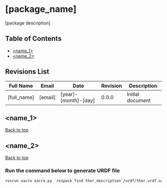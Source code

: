 # [package_name]
<a id="top"/>

[package description]

## Table of Contents
- [<name_1>](#<tag_name_1>)
- [<name_2>](#<tag_name_2>)

## Revisions List
Full Name | Email | Date | Revision | Description
--- | --- | --- | --- | ---
[full_name] | [email] | [year]-[month]-[day] | 0.0.0 | Initial document

<a id="<tag_name_1>"/>

## <name_1>

[Back to top](#top)

<a id="<tag_name_2>"/>

## <name_2>

[Back to top](#top)



### Run the command below to generate URDF file

```bash
rosrun xacro xacro.py `rospack find thor_description`/urdf/thor.urdf.xacro -o `rospack find thor_description`/urdf/thor.urdf
```




